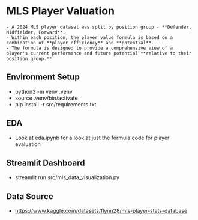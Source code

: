 # MLS Player Valuation
    - A 2024 MLS player dataset was split by position group - **Defender, Midfielder, Forward**.
    - Within each position, the player value formula is based on a combination of **player efficiency** and **potential**.
    - The formula is designed to provide a comprehensive view of a player's current performance and future potential **relative to their position group.**

## Environment Setup
- python3 -m venv .venv
- source .venv/bin/activate
- pip install -r src/requirements.txt

## EDA
- Look at eda.ipynb for a look at just the formula code for player evaluation

## Streamlit Dashboard
- streamlit run src/mls_data_visualization.py

## Data Source
- https://www.kaggle.com/datasets/flynn28/mls-player-stats-database